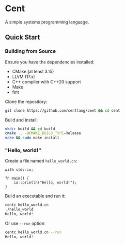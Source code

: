 # Cent

A simple systems programming language.

## Quick Start

### Building from Source

Ensure you have the dependencies installed:

* CMake (at least 3.15)
* LLVM (17.x)
* C++ compiler with C++20 support
* Make
* fmt

Clone the repository:

```sh
git clone https://github.com/centlang/cent && cd cent
```

Build and install:

```sh
mkdir build && cd build
cmake .. -DCMAKE_BUILD_TYPE=Release
make && sudo make install
```

### "Hello, world!"

Create a file named `hello_world.cn`:

```
with std::io;

fn main() {
    io::println("Hello, world!");
}
```

Build an executable and run it:

```sh
centc hello_world.cn
./hello_world
Hello, world!
```

Or use `--run` option:

```sh
centc hello_world.cn --run
Hello, world!
```

